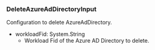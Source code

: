 ### DeleteAzureAdDirectoryInput
Configuration to delete AzureAdDirectory.

- workloadFid: System.String
  - Workload Fid of the Azure AD Directory to delete.
